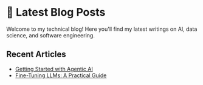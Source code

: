 # 📝 Latest Blog Posts

Welcome to my technical blog! Here you'll find my latest writings on AI, data science, and software engineering.

## Recent Articles

- [Getting Started with Agentic AI](guides.md#agentic-ai-intro)
- [Fine-Tuning LLMs: A Practical Guide](guides.md#llm-fine-tuning)